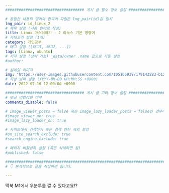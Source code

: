 ```yaml
---
################################### 게시 글 필수 정보 설정 ###################################

# 동일한 내용의 영어와 한국어 파일은 lng_pair(id)값 일치
lng_pair: id_linux_2
# 제목 설정 (사용 언어로 작성)
title: Linux 마스터하기 - 2 리눅스 기본 명령어
# 카테고리 설정 (1개)
category: 개인공부
# 태그 설정 ([태그1, 태그2, ...])
tags: [Linux, ubuntu] 
# 저자 설정 (생략 가능) _data/owner .name 값으로 자동 설정
#author: 

# 섬네일 이미지
img: "https://user-images.githubusercontent.com/105165938/179143283-b122a71f-b63a-4f56-b8ec-b83812dba91f.png" 
# 작성 날짜 설정 (YYYY-MM-DD HH:MM:SS +0900)
date: 2022-07-16 12:00:00 +0900

################################### 게시 글 기타 정보 설정 ###################################
# 댓글 비활성화 여부
comments_disable: false

# image_viewer_posts = false 혹은 image_lazy_loader_posts = false인 경우에만 사용
#image_viewer_on: true
#image_lazy_loader_on: true

# 사이트에서 검색하기 혹은 검색 엔진 제외 설정 
#on_site_search_exclude: true
#search_engine_exclude: true

# 페이지 비활성화 설정 (혹은 삭제하면 됨)
#published: false

##########################################################################################
# 👇 본격적으로 글을 작성하면 됩니다. 

---
```

<!-- outline-start -->

맥북 M1에서 우분투를 깔 수 있다고요!?

<!-- outline-end -->